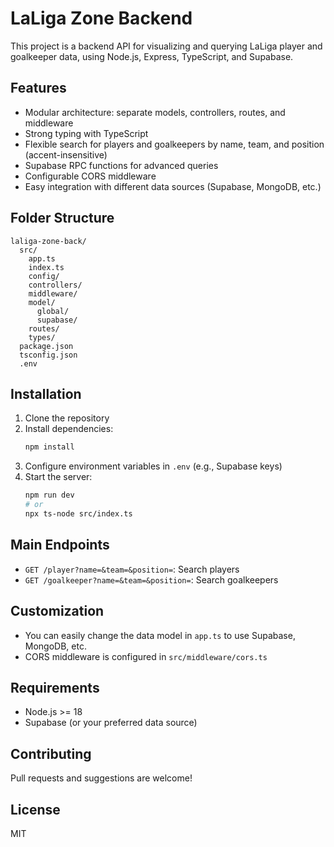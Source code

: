 
# LaLiga Zone Backend

This project is a backend API for visualizing and querying LaLiga player and goalkeeper data, using Node.js, Express, TypeScript, and Supabase.

## Features
- Modular architecture: separate models, controllers, routes, and middleware
- Strong typing with TypeScript
- Flexible search for players and goalkeepers by name, team, and position (accent-insensitive)
- Supabase RPC functions for advanced queries
- Configurable CORS middleware
- Easy integration with different data sources (Supabase, MongoDB, etc.)

## Folder Structure
```
laliga-zone-back/
  src/
    app.ts
    index.ts
    config/
    controllers/
    middleware/
    model/
      global/
      supabase/
    routes/
    types/
  package.json
  tsconfig.json
  .env
```

## Installation
1. Clone the repository
2. Install dependencies:
   ```bash
   npm install
   ```
3. Configure environment variables in `.env` (e.g., Supabase keys)
4. Start the server:
   ```bash
   npm run dev
   # or
   npx ts-node src/index.ts
   ```

## Main Endpoints
- `GET /player?name=&team=&position=`: Search players
- `GET /goalkeeper?name=&team=&position=`: Search goalkeepers

## Customization
- You can easily change the data model in `app.ts` to use Supabase, MongoDB, etc.
- CORS middleware is configured in `src/middleware/cors.ts`

## Requirements
- Node.js >= 18
- Supabase (or your preferred data source)

## Contributing
Pull requests and suggestions are welcome!

## License
MIT
